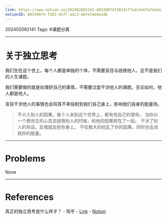 ```yaml
---
link: https://www.notion.so/202402082141-80339074f28241f7adc3e67e7eb4a1d6
notionID: 80339074-f282-41f7-adc3-e67e7eb4a1d6
---
```

202402082141
Tags: #课题分离 

--- 
# 关于独立思考

我们生在这个世上，每个人都是单独的个体，不需要盲目与拯救他人，这不是我们的人生课题。

我们需要做的就是处理好自己的事情，不需要过度干涉他人的课题。无论如何，他人都是他人。

盲目干涉他人的事情也会将其不幸投射到我们自己身上，影响我们自身的能量场。

> 不介入别人的因果。每个人来到这个世界上，都有他自己的使命。
> 当你以一个救世主的心态去拯救别人的时候，和他的因果掺在了一起。
> 干涉了别人的命运，反噬就会到你身上。
> 不仅极大的扰乱了你的因果，同时也会消耗你的能量。

---
# Problems

None

---
# References

真正的独立思考是什么样子？ - 知乎 - [Link](https://www.zhihu.com/question/545374557/answer/3376722418?utm_campaign=shareopn&utm_medium=social&utm_oi=893206254741250048&utm_psn=1734978698690977792&utm_source=wechat_session) - [Notion](https://www.notion.so/b2a745eeb4714328aa8d5162840b74e7?pvs=4)
